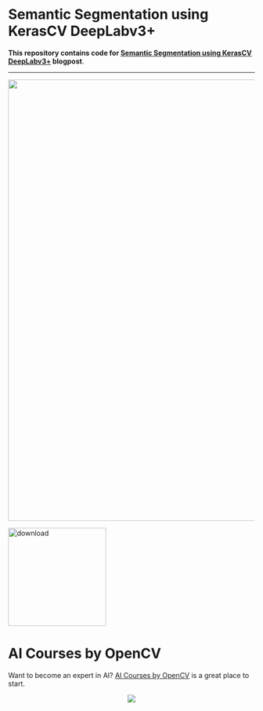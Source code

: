 # Semantic Segmentation using KerasCV DeepLabv3+

**This repository contains code for [Semantic Segmentation using KerasCV DeepLabv3+](https://learnopencv.com/kerascv-deeplabv3-plus-semantic-segmentation/) blogpost**.

---

<img src = "https://learnopencv.com/wp-content/uploads/2023/10/Prediction-samples-deeplabv3.png" width=900>

[<img src="https://learnopencv.com/wp-content/uploads/2022/07/download-button-e1657285155454.png" alt="download" width="200">](https://www.dropbox.com/scl/fo/l9d2m8r45zcrgh2kmypah/h?rlkey=7186bcymtot3no3s4esyrizz4&dl=1)



# AI Courses by OpenCV

Want to become an expert in AI? [AI Courses by OpenCV](https://opencv.org/courses/) is a great place to start. 

<a href="https://opencv.org/courses/">

<p align="center"> 
<img src="https://learnopencv.com/wp-content/uploads/2023/01/AI-Courses-By-OpenCV-Github.png">
</p>
</a>
